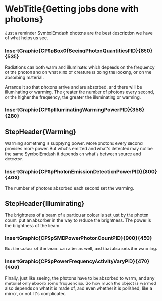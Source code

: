 # WebTitle{Getting jobs done with photons}

Just a reminder  SymbolEmdash photons are the best description we have of what helps us see.

### InsertGraphic{CPSpBoxOfSeeingPhotonQuantitiesPID}{850}{535}

Radiations can both warm and illuminate: which depends on the frequency of the photon and on what kind of creature is doing the looking, or on the absorbing material.

Arrange it so that photons arrive and are absorbed, and there will be illuminating or warming. The greater the number of photons every second, or the higher the frequency, the greater the illuminating or warming.

### InsertGraphic{CPSpIlluminatingWarmingPowerPID}{356}{280}

## StepHeader{Warming}

Warming something is supplying power. More photons every second provides more power. But what's emitted and what's detected may not be the same  SymbolEmdash it depends on what's between source and detector.

### InsertGraphic{CPSpPhotonEmissionDetectionPowerPID}{800}{400}

The number of photons absorbed each second set the warming.

## StepHeader{Illuminating}

The brightness of a beam of a particular colour is set just by the photon count: put an absorber in the way to reduce the brightness. The power is the brightness of the beam.

### InsertGraphic{CPSpSMDPowerPhotonCountPID}{900}{450}

But the colour of the beam can alter as well, and that also sets the warming.

### InsertGraphic{CPSpPowerFrequencyActivityVaryPID}{470}{400}

Finally, just like seeing, the photons have to be absorbed to warm, and any material only absorb some frequencies. So how much the object is warmed also depends on what it is made of, and even whether it is polished, like a mirror, or not. It's complicated.

